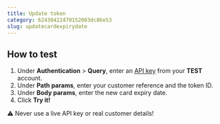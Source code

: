 ```yaml
---
title: Update token
category: 62430422470152003dc86e53
slug: updatecardexpirydate
---
```


## How to test

1. Under **Authentication** > **Query**, enter an [API key](/websites#site-id-api-key-and-security-code) from your **TEST** account.
2. Under **Path params**, enter your customer reference and the token ID.
3. Under **Body params**, enter the new card expiry date.
4. Click **Try it!**

:warning: Never use a live API key or real customer details!
